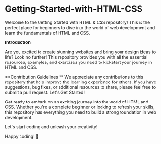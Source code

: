# Getting-Started-with-HTML-CSS
Welcome to the Getting Started with HTML & CSS repository! This is the perfect place for beginners to dive into the world of web development and learn the fundamentals of HTML and CSS.

**Introduction**

Are you excited to create stunning websites and bring your design ideas to life? Look no further! This repository provides you with all the essential resources, examples, and exercises you need to kickstart your journey in HTML and CSS.

**Contribution Guidelines
**
We appreciate any contributions to this repository that help improve the learning experience for others. If you have suggestions, bug fixes, or additional resources to share, please feel free to submit a pull request.
Let's Get Started!

Get ready to embark on an exciting journey into the world of HTML and CSS. Whether you're a complete beginner or looking to refresh your skills, this repository has everything you need to build a strong foundation in web development.

Let's start coding and unleash your creativity!

Happy coding! 🚀
